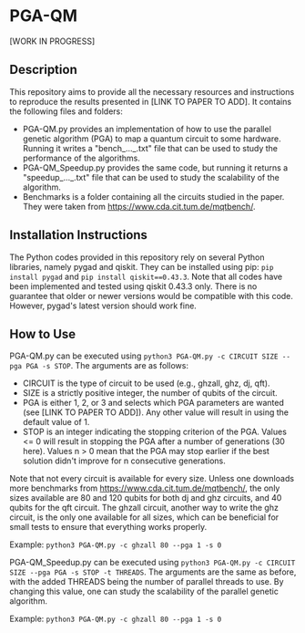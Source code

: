 # PGA-QM

[WORK IN PROGRESS]

## Description
This repository aims to provide all the necessary resources and instructions to reproduce the results presented in [LINK TO PAPER TO ADD]. It contains the following files and folders:

- PGA-QM.py provides an implementation of how to use the parallel genetic algorithm (PGA) to map a quantum circuit to some hardware. Running it writes a "bench_..._.txt" file that can be used to study the performance of the algorithms.
- PGA-QM_Speedup.py provides the same code, but running it returns a "speedup_..._.txt" file that can be used to study the scalability of the algorithm.
- Benchmarks is a folder containing all the circuits studied in the paper. They were taken from https://www.cda.cit.tum.de/mqtbench/.

## Installation Instructions
The Python codes provided in this repository rely on several Python libraries, namely pygad and qiskit.
They can be installed using pip: `pip install pygad` and `pip install qiskit==0.43.3`.
Note that all codes have been implemented and tested using qiskit 0.43.3 only. There is no guarantee that older or newer versions would be compatible with this code. However, pygad's latest version should work fine.

## How to Use
PGA-QM.py can be executed using `python3 PGA-QM.py -c CIRCUIT SIZE --pga PGA -s STOP`. The arguments are as follows:
- CIRCUIT is the type of circuit to be used (e.g., ghzall, ghz, dj, qft).
- SIZE is a strictly positive integer, the number of qubits of the circuit.
- PGA is either 1, 2, or 3 and selects which PGA parameters are wanted (see [LINK TO PAPER TO ADD]). Any other value will result in using the default value of 1.
- STOP is an integer indicating the stopping criterion of the PGA. Values <= 0 will result in stopping the PGA after a number of generations (30 here). Values n > 0 mean that the PGA may stop earlier if the best solution didn't improve for n consecutive generations.
  
Note that not every circuit is available for every size. Unless one downloads more benchmarks from https://www.cda.cit.tum.de/mqtbench/, the only sizes available are 80 and 120 qubits for both dj and ghz circuits, and 40 qubits for the qft circuit. The ghzall circuit, another way to write the ghz circuit, is the only one available for all sizes, which can be beneficial for small tests to ensure that everything works properly.

Example: `python3 PGA-QM.py -c ghzall 80 --pga 1 -s 0`

PGA-QM_Speedup.py can be executed using `python3 PGA-QM.py -c CIRCUIT SIZE --pga PGA -s STOP -t THREADS`. The arguments are the same as before, with the added THREADS being the number of parallel threads to use. By changing this value, one can study the scalability of the parallel genetic algorithm.

Example: `python3 PGA-QM.py -c ghzall 80 --pga 1 -s 0`

